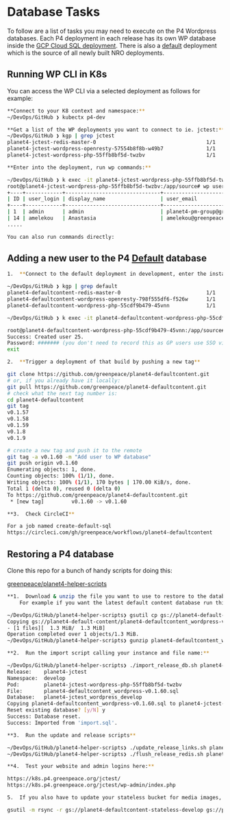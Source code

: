 # Database Tasks

To follow are a list of tasks you may need to execute on the P4 Wordpress databases. Each P4 deployment in each release has its own WP database inside the [GCP Cloud SQL deployment](https://sites.google.com/greenpeace.org/p4-infra/google-cloud-platform/cloudsql). There is also a [default](https://github.com/greenpeace/planet4-defaultcontent) deployment which is the source of all newly built NRO deployments.

## Running WP CLI in K8s

You can access the WP CLI via a selected deployment as follows for example:

```bash
**Connect to your K8 context and namespace:**
~/DevOps/GitHub ❯ kubectx p4-dev

**Get a list of the WP deployments you want to connect to ie. jctest:**
~/DevOps/GitHub ❯ kgp | grep jctest                                                                                  10s ⎈ p4-development/develop
planet4-jctest-redis-master-0                                    1/1     Running            0          3d22h
planet4-jctest-wordpress-openresty-57554b8f8b-w49b7              1/1     Running            0          3d22h
planet4-jctest-wordpress-php-55ffb8bf5d-twzbv                    1/1     Running            0          3d22h

**Enter into the deployment, run wp commands:**

~/DevOps/GitHub ❯ k exec -it planet4-jctest-wordpress-php-55ffb8bf5d-twzbv bash                                          ⎈ p4-development/develop
root@planet4-jctest-wordpress-php-55ffb8bf5d-twzbv:/app/source# wp user list
+----+------------+-------------------------------+---------------------------------+---------------------+---------------+
| ID | user_login | display_name                  | user_email                      | user_registered     | roles         |
+----+------------+-------------------------------+---------------------------------+---------------------+---------------+
| 1  | admin      | admin                         | planet4-pm-group@greenpeace.org | 2018-05-01 02:02:54 | subscriber    |
| 14 | amelekou   | Anastasia                     | amelekou@greenpeace.org         | 2018-08-09 08:46:32 | administrator |
.....

You can also run commands directly:
```

## Adding a new user to the P4 [Default](https://www.notion.so/p4infra/Wordpress-Database-Admin-Tasks-799fa20dda67460f8a5b93becad0ffae#072cdd441d694d178ace90d919e5fc4b) database

```bash
1.  **Connect to the default deployment in development, enter the instance and add user**

~/DevOps/GitHub ❯ kgp | grep default                                                                           1h 23m 5s ⎈ p4-development/develop
planet4-defaultcontent-redis-master-0                            1/1     Running            0          161d
planet4-defaultcontent-wordpress-openresty-798f555df6-f526w      1/1     Running            0          15h
planet4-defaultcontent-wordpress-php-55cdf9b479-45vnn            1/1     Running            0          15h

~/DevOps/GitHub ❯ k exec -it planet4-defaultcontent-wordpress-php-55cdf9b479-45vnn bash                                          ⎈ p4-development/develop

root@planet4-defaultcontent-wordpress-php-55cdf9b479-45vnn:/app/source# wp user create jhasenau jhasenau@greenpeace.org --role=administrator --display_name=Jen
Success: Created user 25.
Password: ####### (you don't need to record this as GP users use SSO via google to connect)
exit

2.  **Trigger a deployment of that build by pushing a new tag**

git clone https://github.com/greenpeace/planet4-defaultcontent.git
# or, if you already have it locally:
git pull https://github.com/greenpeace/planet4-defaultcontent.git
# check what the next tag number is:
cd planet4-defaultcontent
git tag
v0.1.57
v0.1.58
v0.1.59
v0.1.8
v0.1.9

# create a new tag and push it to the remote
git tag -a v0.1.60 -m "Add user to WP database"
git push origin v0.1.60
Enumerating objects: 1, done.
Counting objects: 100% (1/1), done.
Writing objects: 100% (1/1), 170 bytes | 170.00 KiB/s, done.
Total 1 (delta 0), reused 0 (delta 0)
To https://github.com/greenpeace/planet4-defaultcontent.git
 * [new tag]         v0.1.60 -> v0.1.60

**3.  Check CircleCI**

For a job named create-default-sql
https://circleci.com/gh/greenpeace/workflows/planet4-defaultcontent
```

## Restoring a P4 database

Clone this repo for a bunch of handy scripts for doing this:

[greenpeace/planet4-helper-scripts](https://github.com/greenpeace/planet4-helper-scripts)

```bash
**1.  Download & unzip the file you want to use to restore to the database instance.**
    For example if you want the latest default content database run this:

~/DevOps/GitHub/planet4-helper-scripts❯ gsutil cp gs://planet4-default-content/planet4-defaultcontent_wordpress-v0.1.60.sql.gz .
Copying gs://planet4-default-content/planet4-defaultcontent_wordpress-v0.1.60.sql.gz...
- [1 files][  1.3 MiB/  1.3 MiB]
Operation completed over 1 objects/1.3 MiB.
~/DevOps/GitHub/planet4-helper-scripts❯ gunzip planet4-defaultcontent_wordpress-v0.1.60.sql.gz

**2.  Run the import script calling your instance and file name:**

~/DevOps/GitHub/planet4-helper-scripts❯ ./import_release_db.sh planet4-jctest planet4-defaultcontent_wordpress-v0.1.60.sql                                              8s
Release:    planet4-jctest
Namespace:  develop
Pod:        planet4-jctest-wordpress-php-55ffb8bf5d-twzbv
File:       planet4-defaultcontent_wordpress-v0.1.60.sql
Database:   planet4-jctest_wordpress_develop
Copying planet4-defaultcontent_wordpress-v0.1.60.sql to planet4-jctest-wordpress-php-55ffb8bf5d-twzbv:import.sql ...
Reset existing database? [y/N] y
Success: Database reset.
Success: Imported from 'import.sql'.

**3.  Run the update and release scripts**

~/DevOps/GitHub/planet4-helper-scripts❯ ./update_release_links.sh planet4-jctest
~/DevOps/GitHub/planet4-helper-scripts❯ ./flush_release_redis.sh planet4-jctest

**4.  Test your website and admin logins here:**

https://k8s.p4.greenpeace.org/jctest/
https://k8s.p4.greenpeace.org/jctest/wp-admin/index.php

5.  If you also have to update your stateless bucket for media images, run this:

gsutil -m rsync -r gs://planet4-defaultcontent-stateless-develop gs://planet4-flibble-stateless
```

